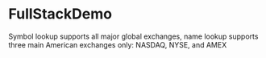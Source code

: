 # FullStackDemo
Symbol lookup supports all major global exchanges, name lookup supports three main American exchanges only: NASDAQ, NYSE, and AMEX
